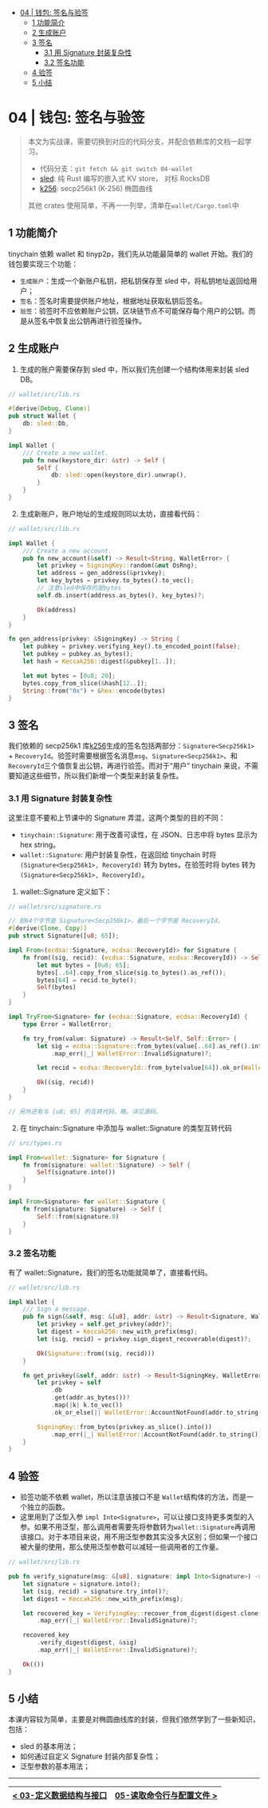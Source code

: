 - [04 | 钱包: 签名与验签](#04--钱包-签名与验签)
  - [1 功能简介](#1-功能简介)
  - [2 生成账户](#2-生成账户)
  - [3 签名](#3-签名)
    - [3.1 用 Signature 封装复杂性](#31-用-signature-封装复杂性)
    - [3.2 签名功能](#32-签名功能)
  - [4 验签](#4-验签)
  - [5 小结](#5-小结)

# 04 | 钱包: 签名与验签

> 本文为实战课，需要切换到对应的代码分支，并配合依赖库的文档一起学习。
>
> - 代码分支：`git fetch && git switch 04-wallet`
> - [sled](https://docs.rs/sled/latest/sled/): 纯 Rust 编写的嵌入式 KV store， 对标 RocksDB
> - [k256](https://docs.rs/k256/latest/k256/): secp256k1 (K-256) 椭圆曲线
>
> 其他 crates 使用简单，不再一一列举，清单在`wallet/Cargo.toml`中

## 1 功能简介

tinychain 依赖 wallet 和 tinyp2p，我们先从功能最简单的 wallet 开始。我们的钱包要实现三个功能：

- `生成账户`：生成一个新账户私钥，把私钥保存至 sled 中，将私钥地址返回给用户；
- `签名`：签名时需要提供账户地址，根据地址获取私钥后签名。
- `验签`：验签时不应依赖账户公钥，区块链节点不可能保存每个用户的公钥。而是从签名中恢复出公钥再进行验签操作。

## 2 生成账户

1. 生成的账户需要保存到 sled 中，所以我们先创建一个结构体用来封装 sled DB。

```rs
// wallet/src/lib.rs

#[derive(Debug, Clone)]
pub struct Wallet {
    db: sled::Db,
}

impl Wallet {
    /// Create a new wallet.
    pub fn new(keystore_dir: &str) -> Self {
        Self {
            db: sled::open(keystore_dir).unwrap(),
        }
    }
}
```

2. 生成新账户，账户地址的生成规则同以太坊，直接看代码：

```rs
// wallet/src/lib.rs

impl Wallet {
    /// Create a new account.
    pub fn new_account(&self) -> Result<String, WalletError> {
        let privkey = SigningKey::random(&mut OsRng);
        let address = gen_address(&privkey);
        let key_bytes = privkey.to_bytes().to_vec();
        // 注意sled中保存的是bytes
        self.db.insert(address.as_bytes(), key_bytes)?;

        Ok(address)
    }
}

fn gen_address(privkey: &SigningKey) -> String {
    let pubkey = privkey.verifying_key().to_encoded_point(false);
    let pubkey = pubkey.as_bytes();
    let hash = Keccak256::digest(&pubkey[1..]);

    let mut bytes = [0u8; 20];
    bytes.copy_from_slice(&hash[12..]);
    String::from("0x") + &hex::encode(bytes)
}
```

## 3 签名

我们依赖的 secp256k1 库[k256](https://docs.rs/k256/latest/k256/)生成的签名包括两部分：`Signature<Secp256k1>` + `RecoveryId`。验签时需要根据签名消息`msg`、`Signature<Secp256k1>`、和`RecoveryId`三个值恢复出公钥，再进行验签。而对于“用户” tinychain 来说，不需要知道这些细节，所以我们新增一个类型来封装复杂性。

### 3.1 用 Signature 封装复杂性

这里注意不要和上节课中的 Signature 弄混，这两个类型的目的不同：

- `tinychain::Signature`: 用于改善可读性，在 JSON、日志中将 bytes 显示为 hex string。
- `wallet::Signature`: 用户封装复杂性，在返回给 tinychain 时将 `(Signature<Secp256k1>, RecoveryId)` 转为 bytes，在验签时将 bytes 转为`(Signature<Secp256k1>, RecoveryId)`。

1. wallet::Signature 定义如下：

```rs
// wallet/src/signature.rs

// 前64个字节是 Signature<Secp256k1>，最后一个字节是 RecoveryId。
#[derive(Clone, Copy)]
pub struct Signature([u8; 65]);

impl From<(ecdsa::Signature, ecdsa::RecoveryId)> for Signature {
    fn from((sig, recid): (ecdsa::Signature, ecdsa::RecoveryId)) -> Self {
        let mut bytes = [0u8; 65];
        bytes[..64].copy_from_slice(sig.to_bytes().as_ref());
        bytes[64] = recid.to_byte();
        Self(bytes)
    }
}

impl TryFrom<Signature> for (ecdsa::Signature, ecdsa::RecoveryId) {
    type Error = WalletError;

    fn try_from(value: Signature) -> Result<Self, Self::Error> {
        let sig = ecdsa::Signature::from_bytes(value[..64].as_ref().into())
            .map_err(|_| WalletError::InvalidSignature)?;

        let recid = ecdsa::RecoveryId::from_byte(value[64]).ok_or(WalletError::InvalidSignature)?;

        Ok((sig, recid))
    }
}

// 另外还有与 [u8; 65] 的互转代码，略。详见源码。
```

2. 在 tinychain::Signature 中添加与 wallet::Signature 的类型互转代码

```rs
// src/types.rs

impl From<wallet::Signature> for Signature {
    fn from(signature: wallet::Signature) -> Self {
        Self(signature.into())
    }
}

impl From<Signature> for wallet::Signature {
    fn from(signature: Signature) -> Self {
        Self::from(signature.0)
    }
}
```

### 3.2 签名功能

有了 wallet::Signature，我们的签名功能就简单了，直接看代码。

```rs
// wallet/src/lib.rs

impl Wallet {
    /// Sign a message.
    pub fn sign(&self, msg: &[u8], addr: &str) -> Result<Signature, WalletError> {
        let privkey = self.get_privkey(addr)?;
        let digest = Keccak256::new_with_prefix(msg);
        let (sig, recid) = privkey.sign_digest_recoverable(digest)?;

        Ok(Signature::from((sig, recid)))
    }

    fn get_privkey(&self, addr: &str) -> Result<SigningKey, WalletError> {
        let privkey = self
            .db
            .get(addr.as_bytes())?
            .map(|k| k.to_vec())
            .ok_or_else(|| WalletError::AccountNotFound(addr.to_string()))?;

        SigningKey::from_bytes(privkey.as_slice().into())
            .map_err(|_| WalletError::AccountNotFound(addr.to_string()))
    }
}
```

## 4 验签

- 验签功能不依赖 wallet，所以注意该接口不是 `Wallet`结构体的方法，而是一个独立的函数。
- 这里用到了泛型入参 `impl Into<Signature>`，可以让接口支持更多类型的入参。如果不用泛型，那么调用者需要先将参数转为`wallet::Signature`再调用该接口。对于本项目来说，用不用泛型参数其实没多大区别；但如果一个接口被大量的使用，那么使用泛型参数可以减轻一些调用者的工作量。

```rs
// wallet/src/lib.rs

pub fn verify_signature(msg: &[u8], signature: impl Into<Signature>) -> Result<(), WalletError> {
    let signature = signature.into();
    let (sig, recid) = signature.try_into()?;
    let digest = Keccak256::new_with_prefix(msg);

    let recovered_key = VerifyingKey::recover_from_digest(digest.clone(), &sig, recid)
        .map_err(|_| WalletError::InvalidSignature)?;

    recovered_key
        .verify_digest(digest, &sig)
        .map_err(|_| WalletError::InvalidSignature)?;

    Ok(())
}
```

## 5 小结

本课内容较为简单，主要是对椭圆曲线库的封装，但我们依然学到了一些新知识，包括：

- sled 的基本用法；
- 如何通过自定义 Signature 封装内部复杂性；
- 泛型参数的基本用法；

---

| [< 03-定义数据结构与接口](./03-data-structure-api.md) | [05-读取命令行与配置文件 >](./05-cmd-config.md) |
| ----------------------------------------------------- | ----------------------------------------------- |
